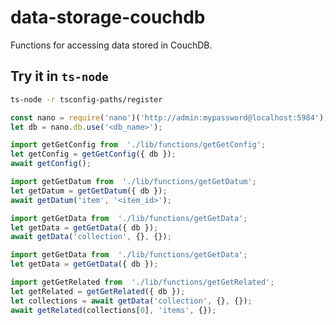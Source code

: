# data-storage-couchdb

Functions for accessing data stored in CouchDB.

## Try it in `ts-node`

```bash
ts-node -r tsconfig-paths/register
```

```js
const nano = require('nano')('http://admin:mypassword@localhost:5984');
let db = nano.db.use('<db_name>');
```

```js
import getGetConfig from  './lib/functions/getGetConfig';
let getConfig = getGetConfig({ db });
await getConfig();
```

```js
import getGetDatum from  './lib/functions/getGetDatum';
let getDatum = getGetDatum({ db });
await getDatum('item', '<item_id>');
```

```js
import getGetData from  './lib/functions/getGetData';
let getData = getGetData({ db });
await getData('collection', {}, {});
```

```js
import getGetData from  './lib/functions/getGetData';
let getData = getGetData({ db });

import getGetRelated from  './lib/functions/getGetRelated';
let getRelated = getGetRelated({ db });
let collections = await getData('collection', {}, {});
await getRelated(collections[0], 'items', {});
```
